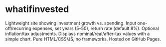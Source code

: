 # whatifinvested
 Lightweight site showing investment growth vs. spending. Input one-off/recurring expenses, set years (5–50), return rate (default 8%). Optional inflation/tax adjustments. Displays nominal/real/after-tax values with a simple chart. Pure HTML/CSS/JS, no frameworks. Hosted on GitHub Pages.
